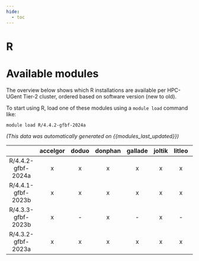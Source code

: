 ```yaml
---
hide:
  - toc
---
```


R
=

# Available modules


The overview below shows which R installations are available per HPC-UGent Tier-2 cluster, ordered based on software version (new to old).

To start using R, load one of these modules using a `module load` command like:

```shell
module load R/4.4.2-gfbf-2024a
```

*(This data was automatically generated on {{modules_last_updated}})*  

| |accelgor|doduo|donphan|gallade|joltik|litleo|shinx|
| :---: | :---: | :---: | :---: | :---: | :---: | :---: | :---: |
|R/4.4.2-gfbf-2024a|x|x|x|x|x|x|x|
|R/4.4.1-gfbf-2023b|x|x|x|x|x|x|x|
|R/4.3.3-gfbf-2023b|x|-|x|-|x|-|-|
|R/4.3.2-gfbf-2023a|x|x|x|x|x|x|x|
